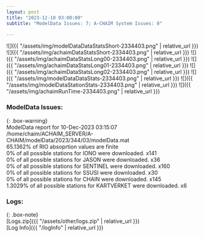 ```yaml
---
layout: post
title: "2023-12-10 03:00:00"
subtitle: "ModelData Issues: 7; A-CHAIM System Issues: 0"

---
```


![]({{ "/assets/img/modelDataDataStatsShort-2334403.png" | relative_url }})
![]({{ "/assets/img/achaimDataStatsShort-2334403.png" | relative_url }})
![]({{ "/assets/img/achaimDataStatsLong00-2334403.png" | relative_url }})
![]({{ "/assets/img/achaimDataStatsLong01-2334403.png" | relative_url }})
![]({{ "/assets/img/achaimDataStatsLong02-2334403.png" | relative_url }})
![]({{ "/assets/img/modelDataDataStats-2334403.png" | relative_url }})
![]({{ "/assets/img/modelDataStationStats-2334403.png" | relative_url }})
![]({{ "/assets/img/achaimRunTime-2334403.png" | relative_url }})


### ModelData Issues:  
  
{: .box-warning}  
 ModelData report for 10-Dec-2023 03:15:07   
 /home/chaim/ACHAIM_SERVER/A-CHAIM/modelData/2023/344/03/modelData.mat   
 65.1362% of RIO absoprtion values are finite   
 0% of all possible stations for IONO were downloaded. x141   
 0% of all possible stations for JASON were downloaded. x36   
 0% of all possible stations for SENTINEL were downloaded. x160   
 0% of all possible stations for SSUSI were downloaded. x30   
 0% of all possible stations for CHAIN were downloaded. x145   
 1.3029% of all possible stations for KARTVERKET were downloaded. x6   
  


### Logs:  
  
{: .box-note}  
[Logs.zip]({{ "/assets/other/logs.zip" | relative_url }})  
[Log Info]({{ "/logInfo" | relative_url }})  

